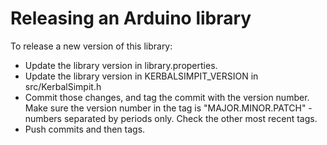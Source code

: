 Releasing an Arduino library
============================

To release a new version of this library:

* Update the library version in library.properties.
* Update the library version in KERBALSIMPIT_VERSION in src/KerbalSimpit.h
* Commit those changes, and tag the commit with the version number.
  Make sure the version number in the tag is "MAJOR.MINOR.PATCH" -
  numbers separated by periods only. Check the other most recent tags.
* Push commits and then tags.

